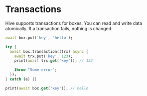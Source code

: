 # Transactions

Hive supports transactions for boxes. You can read and write data atomically. If a transaction fails, nothing is changed.

```dart
await box.put('key', 'hello');

try {
  await box.transaction((trx) async {
    await trx.put('key', 123);
    print(await trx.get('key')); // 123

    throw "Some error";
  });
} catch (e) {}

print(await box.get('key')); // hello
```
